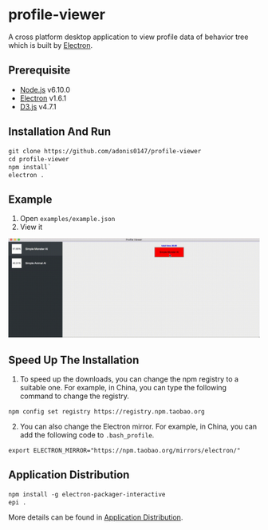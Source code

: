 # profile-viewer
A cross platform desktop application to view profile data of behavior tree which is built by [Electron](https://electron.atom.io/).

## Prerequisite
  - [Node.js](https://nodejs.org/en/) v6.10.0
  - [Electron](https://electron.atom.io/) v1.6.1
  - [D3.js](https://d3js.org/) v4.7.1
  
## Installation And Run
  ```
  git clone https://github.com/adonis0147/profile-viewer
  cd profile-viewer
  npm install`
  electron .
  ```
  
## Example
  1. Open `examples/example.json`  
  2. View it
  
  ![example](https://raw.githubusercontent.com/adonis0147/profile-viewer/master/examples/example.gif)
  
## Speed Up The Installation
  1. To speed up the downloads, you can change the npm registry to a suitable one.
  For example, in China, you can type the following command to change the registry.
  ```
  npm config set registry https://registry.npm.taobao.org
  ```
  2. You can also change the Electron mirror.
  For example, in China, you can add the following code to `.bash_profile`.
  ```
  export ELECTRON_MIRROR="https://npm.taobao.org/mirrors/electron/"
  ```
  
 ## Application Distribution
  ```
  npm install -g electron-packager-interactive
  epi .
  ```
  More details can be found in [Application Distribution](https://github.com/electron/electron/blob/master/docs/tutorial/application-distribution.md).
